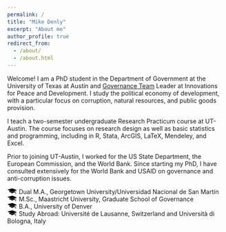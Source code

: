 ```yaml
---
permalink: /
title: "Mike Denly"
excerpt: "About me"
author_profile: true
redirect_from: 
  - /about/
  - /about.html
---
```


Welcome! I am a PhD student in the Department of Government at the University of Texas at Austin and [Governance Team](http://www.ipdutexas.org/governance.html) Leader at Innovations for Peace and Development. I study the political economy of development, with a particular focus on corruption, natural resources, and public goods provision. 

I teach a two-semester undergraduate Research Practicum course at UT-Austin. The course focuses on research design as well as basic statistics and programming, including in R, Stata, ArcGIS, LaTeX, Mendeley, and Excel.

Prior to joining UT-Austin, I worked for the US State Department, the European Commission, and the World Bank. Since starting my PhD, I have consulted extensively for the World Bank and USAID on governance and anti-corruption issues. 

![](/images/gradhatpng.png) Dual M.A., Georgetown University/Universidad Nacional de San Martín 
<br>![](/images/gradhatpng.png) M.Sc., Maastricht University, Graduate School of Governance
<br>![](/images/gradhatpng.png) B.A., University of Denver
<br>![](/images/gradhatpng.png) Study Abroad: Université de Lausanne, Switzerland and Università di Bologna, Italy
